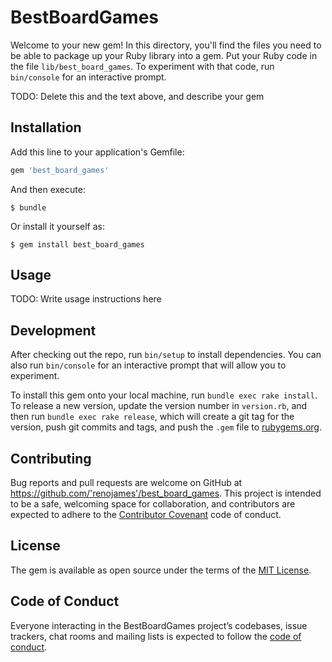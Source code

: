 # BestBoardGames

Welcome to your new gem! In this directory, you'll find the files you need to be able to package up your Ruby library into a gem. Put your Ruby code in the file `lib/best_board_games`. To experiment with that code, run `bin/console` for an interactive prompt.

TODO: Delete this and the text above, and describe your gem

## Installation

Add this line to your application's Gemfile:

```ruby
gem 'best_board_games'
```

And then execute:

    $ bundle

Or install it yourself as:

    $ gem install best_board_games

## Usage

TODO: Write usage instructions here

## Development

After checking out the repo, run `bin/setup` to install dependencies. You can also run `bin/console` for an interactive prompt that will allow you to experiment.

To install this gem onto your local machine, run `bundle exec rake install`. To release a new version, update the version number in `version.rb`, and then run `bundle exec rake release`, which will create a git tag for the version, push git commits and tags, and push the `.gem` file to [rubygems.org](https://rubygems.org).

## Contributing

Bug reports and pull requests are welcome on GitHub at https://github.com/'renojames'/best_board_games. This project is intended to be a safe, welcoming space for collaboration, and contributors are expected to adhere to the [Contributor Covenant](http://contributor-covenant.org) code of conduct.

## License

The gem is available as open source under the terms of the [MIT License](https://opensource.org/licenses/MIT).

## Code of Conduct

Everyone interacting in the BestBoardGames project’s codebases, issue trackers, chat rooms and mailing lists is expected to follow the [code of conduct](https://github.com/'renojames'/best_board_games/blob/master/CODE_OF_CONDUCT.md).

